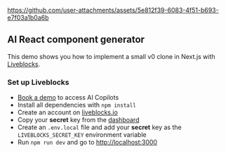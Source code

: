 https://github.com/user-attachments/assets/5e812f39-6083-4f51-b693-e7f03a1b0a6b

## AI React component generator

This demo shows you how to implement a small v0 clone in Next.js with [Liveblocks](https://liveblocks.io/).

### Set up Liveblocks

- [Book a demo](https://liveblocks.io/ai-copilots) to access AI Copilots
- Install all dependencies with `npm install`
- Create an account on [liveblocks.io](https://liveblocks.io/dashboard)
- Copy your **secret** key from the [dashboard](https://liveblocks.io/dashboard/apikeys)
- Create an `.env.local` file and add your **secret** key as the `LIVEBLOCKS_SECRET_KEY` environment variable
- Run `npm run dev` and go to [http://localhost:3000](http://localhost:3000)
